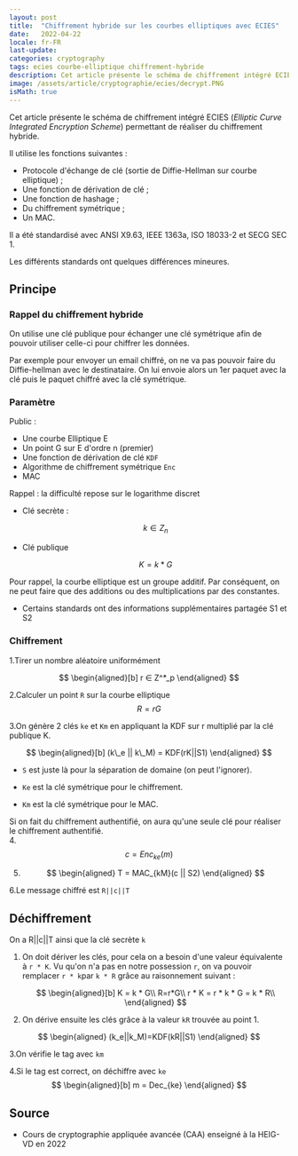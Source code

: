 ```yaml
---
layout: post
title:  "Chiffrement hybride sur les courbes elliptiques avec ECIES"
date:   2022-04-22
locale: fr-FR
last-update: 
categories: cryptography
tags: ecies courbe-elliptique chiffrement-hybride
description: Cet article présente le schéma de chiffrement intégré ECIES (Elliptic Curve Integrated Encryption Scheme) permettant de réaliser du chiffrement hybride.
image: /assets/article/cryptographie/ecies/decrypt.PNG
isMath: true
---
```


Cet article présente le schéma de chiffrement intégré ECIES (*Elliptic Curve Integrated Encryption Scheme*) permettant de réaliser du chiffrement hybride.

Il utilise les fonctions suivantes :

- Protocole d'échange de clé (sortie de Diffie-Hellman sur courbe elliptique) ;
- Une fonction de dérivation de clé ;
- Une fonction de hashage ;
- Du chiffrement symétrique ;
- Un MAC.

Il a été standardisé avec ANSI X9.63, IEEE 1363a, ISO 18033-2 et SECG SEC 1.

Les différents standards ont quelques différences mineures.

## Principe

### Rappel du chiffrement hybride 

On utilise une clé publique pour échanger une clé symétrique afin de pouvoir utiliser celle-ci pour chiffrer les données.

Par exemple pour envoyer un email chiffré, on ne va pas pouvoir faire du Diffie-hellman avec le destinataire. On lui envoie alors un 1er paquet avec la clé puis le paquet chiffré avec la clé symétrique.

### Paramètre

Public :

- Une courbe Elliptique E
- Un point G sur E d'ordre n (premier)
- Une fonction de dérivation de clé `KDF`
- Algorithme de chiffrement symétrique `Enc`
- MAC

Rappel : la difficulté repose sur le logarithme discret

- Clé secrète :<br> 

  $$
  k ∈ Z_n
  $$

- Clé publique

   $$
   K = k * G
   $$

Pour rappel, la courbe elliptique est un groupe additif. Par conséquent, on ne peut faire que des additions ou des multiplications par des constantes.

- Certains standards ont des informations supplémentaires partagée S1 et S2

### Chiffrement

1.Tirer un nombre aléatoire uniformément


$$
\begin{aligned}[b]
r ∈ Z^*_p
\end{aligned}
$$

2.Calculer  un point `R` sur la courbe elliptique
   $$
   R = rG
   $$

3.On génère 2 clés `ke` et `Km` en appliquant la KDF sur r multiplié par la clé publique K.

$$
\begin{aligned}[b]
(k\_e  || k\_M) = KDF(rK||S1)
\end{aligned}
$$

- `S` est juste là pour la séparation de domaine (on peut l'ignorer).

- `Ke` est la clé symétrique pour le chiffrement. 
- `Km` est la clé symétrique pour le MAC.

Si on fait du chiffrement authentifié, on aura qu'une seule clé pour réaliser le chiffrement authentifié.<br> 
4.
$$
c = Enc_{ke}(m)
$$

5.
   $$
\begin{aligned}
   T = MAC_{kM}(c || S2)
\end{aligned}
   $$

6.Le message chiffré est `R||c||T`



## Déchiffrement

On a R||c||T  ainsi que la clé secrète `k`

1. On doit dériver les clés, pour cela on a besoin d'une valeur équivalente à  `r * K`. Vu qu'on n'a pas en notre possession `r`, on va pouvoir remplacer `r * k`par `k * R` grâce au raisonnement suivant :<br>
   
   $$
   \begin{aligned}[b]
   K = k * G\\
   R=r*G\\
   r * K = r * k * G = k * R\\
   \end{aligned}
   $$
   
   
   
2. On dérive ensuite les clés grâce à la valeur `kR` trouvée au point 1.


$$
\begin{aligned}
(k_e||k_M)=KDF(kR||S1)
\end{aligned}
$$

3.On vérifie le tag avec `km`

4.Si le tag est correct, on déchiffre avec `ke`<br> 
$$
\begin{aligned}[b]
m = Dec_{ke}
\end{aligned}
$$


## Source

- Cours de cryptographie appliquée avancée (CAA) enseigné à la HEIG-VD en 2022
